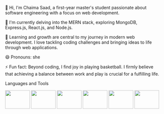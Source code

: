 👋 Hi, I'm Chaima Saad, a first-year master's student passionate about software engineering with a focus on web development.

👀 I'm currently delving into the MERN stack, exploring MongoDB, Express.js, React.js, and Node.js.

🌱 Learning and growth are central to my journey in modern web development. I love tackling coding challenges and bringing ideas to life through web applications.

😄 Pronouns: she

⚡ Fun fact: Beyond coding, I find joy in playing basketball. I firmly believe that achieving a balance between work and play is crucial for a fulfilling life.

Languages and Tools
<p align="left>
<img src="https://github.com/chaima123saad/Personnel-Management-System/assets/129409841/d2a3e2c7-dbc0-46aa-8118-e1b30ea5d7d6" height="60" width="60"/>
<img src="https://github.com/chaima123saad/Personnel-Management-System/assets/129409841/e10176b4-604d-478b-bf87-26fd8f097126" height="60" width="80"/>
<img src="https://github.com/chaima123saad/Personnel-Management-System/assets/129409841/12740802-da71-4d0d-b24a-8a586296066a" height="60" width="80"/>
<img src="https://github.com/chaima123saad/Personnel-Management-System/assets/129409841/5161faeb-a4ab-405f-8218-eef5df864278" height="60" width="80"/>
<img src="https://github.com/chaima123saad/Personnel-Management-System/assets/129409841/4b02085e-0e63-4e24-9626-ea5d0ac9d4a4" height="60" width="80"/>
<img src="https://github.com/chaima123saad/Personnel-Management-System/assets/129409841/1d756e30-394f-4688-860f-0e822a316649" height="60" width="80"/>
<img src="https://github.com/chaima123saad/Personnel-Management-System/assets/129409841/f1ef0052-539b-45cf-8c3d-b950c73b3063" height="60" width="80"/>
  </p>
<!---
chaima123saad/chaima123saad is a ✨ special ✨ repository because its `README.md` (this file) appears on your GitHub profile.
You can click the Preview link to take a look at your changes.
--->

